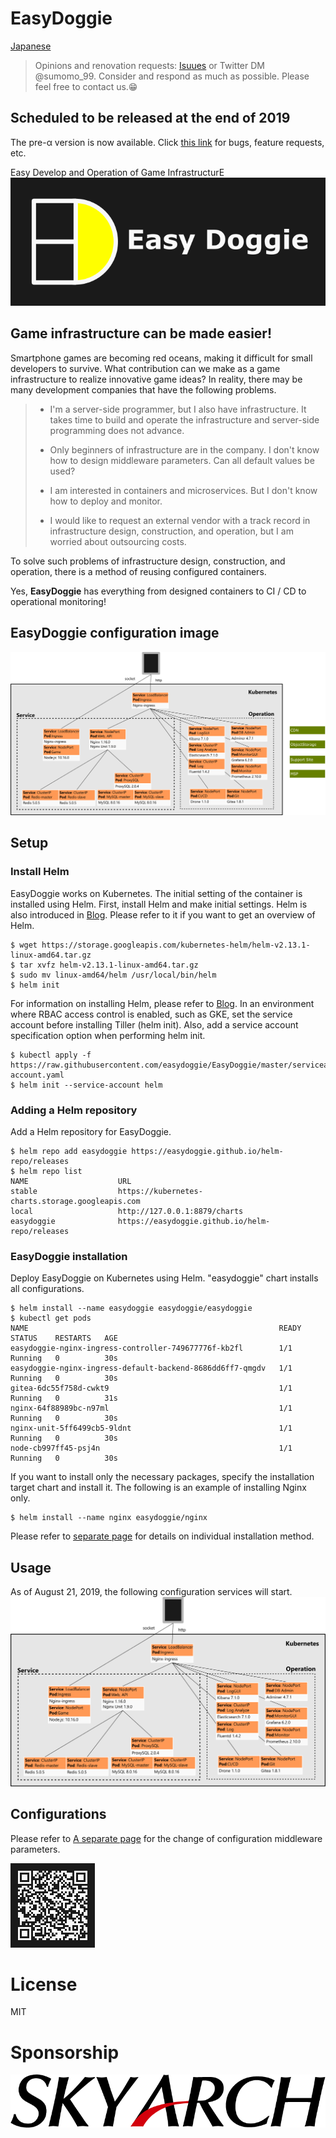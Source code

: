 # EasyDoggie
[Japanese](https://github.com/easydoggie/EasyDoggie)
> Opinions and renovation requests: [Isuues](https://github.com/easydoggie/EasyDoggie/issues/new/choose) or Twitter DM @sumomo_99. Consider and respond as much as possible. Please feel free to contact us.😁  
  
## Scheduled to be released at the end of 2019
The pre-α version is now available.
Click [this link](https://github.com/easydoggie/EasyDoggie/issues/new/choose) for bugs, feature requests, etc.

Easy Develop and Operation of Game InfrastructurE  
[![logo](https://github.com/easydoggie/EasyDoggie/blob/master/images/logo2.png)](https://easydoggie.github.io/EasyDoggie/)
##  Game infrastructure can be made easier!

Smartphone games are becoming red oceans, making it difficult for small developers to survive. What contribution can we make as a game infrastructure to realize innovative game ideas? In reality, there may be many development companies that have the following problems.

> * I'm a server-side programmer, but I also have infrastructure. It takes time to build and operate the infrastructure and server-side programming does not advance.
>
> * Only beginners of infrastructure are in the company. I don't know how to design middleware parameters. Can all default values ​​be used?
>
> * I am interested in containers and microservices. But I don't know how to deploy and monitor.
>
> * I would like to request an external vendor with a track record in infrastructure design, construction, and operation, but I am worried about outsourcing costs.

To solve such problems of infrastructure design, construction, and operation, there is a method of reusing configured containers.  

Yes, **EasyDoggie** has everything from designed containers to CI / CD to operational monitoring!

## EasyDoggie configuration image
![structure](https://github.com/easydoggie/EasyDoggie/blob/master/images/structure_all.png)

## Setup
### Install Helm
EasyDoggie works on Kubernetes. The initial setting of the container is installed using Helm.
First, install Helm and make initial settings.
Helm is also introduced in [Blog](https://www.skyarch.net/blog/?p=16335). Please refer to it if you want to get an overview of Helm.

```text
$ wget https://storage.googleapis.com/kubernetes-helm/helm-v2.13.1-linux-amd64.tar.gz
$ tar xvfz helm-v2.13.1-linux-amd64.tar.gz
$ sudo mv linux-amd64/helm /usr/local/bin/helm
$ helm init
```

For information on installing Helm, please refer to [Blog](https://www.skyarch.net/blog/?p=16350).
In an environment where RBAC access control is enabled, such as GKE, set the service account before installing Tiller (helm init). Also, add a service account specification option when performing helm init.
```text
$ kubectl apply -f https://raw.githubusercontent.com/easydoggie/EasyDoggie/master/serviceaccount/helm-account.yaml
$ helm init --service-account helm
```

### Adding a Helm repository
Add a Helm repository for EasyDoggie.
```text
$ helm repo add easydoggie https://easydoggie.github.io/helm-repo/releases
$ helm repo list
NAME                    URL
stable                  https://kubernetes-charts.storage.googleapis.com
local                   http://127.0.0.1:8879/charts
easydoggie              https://easydoggie.github.io/helm-repo/releases
```

### EasyDoggie installation
Deploy EasyDoggie on Kubernetes using Helm. "easydoggie" chart installs all configurations.
```text
$ helm install --name easydoggie easydoggie/easydoggie
$ kubectl get pods
NAME                                                        READY   STATUS    RESTARTS   AGE
easydoggie-nginx-ingress-controller-749677776f-kb2fl        1/1     Running   0          30s
easydoggie-nginx-ingress-default-backend-8686dd6ff7-qmgdv   1/1     Running   0          30s
gitea-6dc55f758d-cwkt9                                      1/1     Running   0          31s
nginx-64f88989bc-n97ml                                      1/1     Running   0          30s
nginx-unit-5ff6499cb5-9ldnt                                 1/1     Running   0          30s
node-cb997ff45-psj4n                                        1/1     Running   0          30s
```
If you want to install only the necessary packages, specify the installation target chart and install it. The following is an example of installing Nginx only.
```text
$ helm install --name nginx easydoggie/nginx
```
Please refer to [separate page](https://easydoggie.github.io/EasyDoggie/install/) for details on individual installation method.

## Usage
As of August 21, 2019, the following configuration services will start.
![structure_2](https://github.com/easydoggie/EasyDoggie/blob/master/images/structure2.png)

## Configurations
Please refer to [A separate page](https://easydoggie.github.io/EasyDoggie/config/) for the change of configuration middleware parameters.

![qr](https://github.com/easydoggie/EasyDoggie/blob/master/images/easydoggie_qr2.png)

# License
MIT

# Sponsorship
[![skyarch](https://github.com/easydoggie/EasyDoggie/blob/master/images/skyarch.gif)](https://www.skyarch.net/)